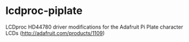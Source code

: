 lcdproc-piplate
===============

LCDproc HD44780 driver modifications for the Adafruit Pi Plate character LCDs (http://adafruit.com/products/1109)